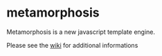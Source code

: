 metamorphosis
=============

Metamorphosis is  a new javascript template engine.

Please see the [wiki](http://github.com/davide-marino/metamorphosis/wiki) for additional informations
